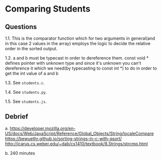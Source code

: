 # Comparing Students

## Questions

1.1. This is the comparator function which for two arguments in general(and in this case 2 values in the array) employs the logic
    to decide the relative order in the sorted output.

1.2. a and b must be typecast in order to dereference them. const void * defines pointer with unknown type and since it's unknown
    you can't dereference it which we need(by typecasting to const int *) to do in order to get the int value of a and b

1.3. See `students.c`.

1.4. See `students.py`.

1.5. See `students.js`.

## Debrief

a.  https://developer.mozilla.org/en-US/docs/Web/JavaScript/Reference/Global_Objects/String/localeCompare
    https://bewuethr.github.io/sorting-strings-in-c-with-qsort/
    http://icarus.cs.weber.edu/~dab/cs1410/textbook/8.Strings/strcmp.html

b.  240 minutes

